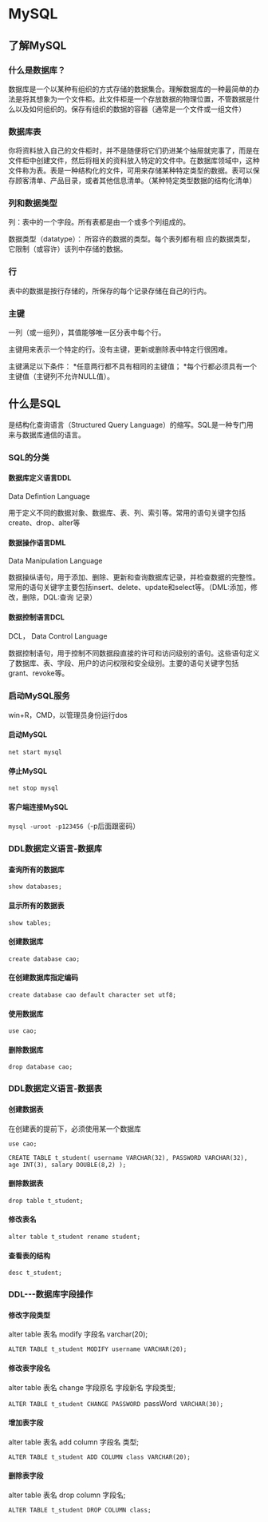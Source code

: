 # MySQL

## 了解MySQL

### 什么是数据库？

数据库是一个以某种有组织的方式存储的数据集合。理解数据库的一种最简单的办法是将其想象为一个文件柜。此文件柜是一个存放数据的物理位置，不管数据是什么以及如何组织的。保存有组织的数据的容器（通常是一个文件或一组文件）

### 数据库表

你将资料放入自己的文件柜时，并不是随便将它们扔进某个抽屉就完事了，而是在文件柜中创建文件，然后将相关的资料放入特定的文件中。在数据库领域中，这种文件称为表。表是一种结构化的文件，可用来存储某种特定类型的数据。表可以保存顾客清单、产品目录，或者其他信息清单。（某种特定类型数据的结构化清单）

### 列和数据类型

列：表中的一个字段。所有表都是由一个或多个列组成的。

数据类型（datatype）： 所容许的数据的类型。每个表列都有相
应的数据类型，它限制（或容许）该列中存储的数据。

### 行

表中的数据是按行存储的，所保存的每个记录存储在自己的行内。

### 主键

一列（或一组列），其值能够唯一区分表中每个行。

主键用来表示一个特定的行。没有主键，更新或删除表中特定行很困难。

主键满足以下条件：
*任意两行都不具有相同的主键值；
*每个行都必须具有一个主键值（主键列不允许NULL值）。

## 什么是SQL

是结构化查询语言（Structured Query Language）的缩写。SQL是一种专门用来与数据库通信的语言。

### SQL的分类

#### 数据库定义语言DDL

Data Defintion Language

用于定义不同的数据对象、数据库、表、列、索引等。常用的语句关键字包括create、drop、alter等

#### 数据操作语言DML 

Data Manipulation Language

数据操纵语句，用于添加、删除、更新和查询数据库记录，并检查数据的完整性。常用的语句关键字主要包括insert、delete、update和select等。（DML:添加，修改，删除，DQL:查询 记录）

#### 数据控制语言DCL

DCL， Data Control Language

数据控制语句，用于控制不同数据段直接的许可和访问级别的语句。这些语句定义了数据库、表、字段、用户的访问权限和安全级别。主要的语句关键字包括grant、revoke等。

### 启动MySQL服务

win+R，CMD，以管理员身份运行dos

#### 启动MySQL

`net start mysql`

#### 停止MySQL

`net stop mysql`

#### 客户端连接MySQL

`mysql -uroot -p123456`（-p后面跟密码）

### DDL数据定义语言-数据库

#### 查询所有的数据库

`show databases;`

#### 显示所有的数据表

`show tables;`

#### 创建数据库

`create database cao;`

#### 在创建数据库指定编码

`create database cao default character set utf8;`

#### 使用数据库

`use cao;`

#### 删除数据库

`drop database cao;`

### DDL数据定义语言-数据表

#### 创建数据表

在创建表的提前下，必须使用某一个数据库

`use cao;`

`CREATE TABLE t_student(
	username VARCHAR(32),
	PASSWORD VARCHAR(32),
	age INT(3),
	salary DOUBLE(8,2)
);`

#### 删除数据表

`drop table t_student;`

#### 修改表名

`alter table t_student rename student; `

#### 查看表的结构

`desc t_student;`

### DDL---数据库字段操作

#### 修改字段类型

alter table 表名 modify 字段名 varchar(20);

`ALTER TABLE t_student MODIFY username VARCHAR(20);`

#### 修改表字段名

alter table 表名 change 字段原名 字段新名 字段类型;

`ALTER TABLE t_student CHANGE PASSWORD `passWord` VARCHAR(30);` 

#### 增加表字段

alter table 表名 add column 字段名 类型;

`ALTER TABLE t_student ADD COLUMN class VARCHAR(20);`

#### 删除表字段

alter table 表名 drop column 字段名;

`ALTER TABLE t_student DROP COLUMN class;`









